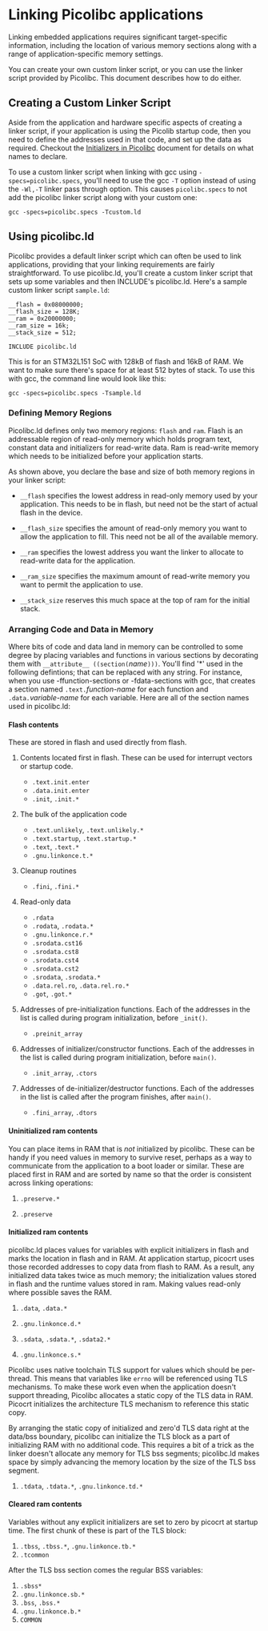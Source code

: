 # Linking Picolibc applications

Linking embedded applications requires significant target-specific
information, including the location of various memory sections along with
a range of application-specific memory settings.

You can create your own custom linker script, or you can use the
linker script provided by Picolibc. This document describes how to do
either.

## Creating a Custom Linker Script

Aside from the application and hardware specific aspects of creating a
linker script, if your application is using the Picolib startup code,
then you need to define the addresses used in that code, and set up
the data as required. Checkout the [Initializers in Picolibc](init.md) document
for details on what names to declare.

To use a custom linker script when linking with gcc using
`-specs=picolibc.specs`, you'll need to use the gcc `-T` option
instead of using the `-Wl,-T` linker pass through option. This causes
`picolibc.specs` to not add the picolibc linker script along with your
custom one:

	gcc -specs=picolibc.specs -Tcustom.ld

## Using picolibc.ld

Picolibc provides a default linker script which can often be used to
link applications, providing that your linking requirements are fairly
straightforward. To use picolibc.ld, you'll create a custom linker
script that sets up some variables and then INCLUDE's
picolibc.ld. Here's a sample custom linker script `sample.ld`:

	__flash = 0x08000000;
	__flash_size = 128K;
	__ram = 0x20000000;
	__ram_size = 16k;
	__stack_size = 512;

	INCLUDE picolibc.ld

This is for an STM32L151 SoC with 128kB of flash and 16kB of RAM. We
want to make sure there's space for at least 512 bytes of stack. To use
this with gcc, the command line would look like this:

	gcc -specs=picolibc.specs -Tsample.ld

### Defining Memory Regions

Picolibc.ld defines only two memory regions: `flash` and `ram`. Flash
is an addressable region of read-only memory which holds program text,
constant data and initializers for read-write data. Ram is read-write
memory which needs to be initialized before your application starts.

As shown above, you declare the base and size of both memory regions
in your linker script:

 * `__flash` specifies the lowest address in read-only memory used by
   your application. This needs to be in flash, but need not be the
   start of actual flash in the device.

 * `__flash_size` specifies the amount of read-only memory you want to
   allow the application to fill. This need not be all of the
   available memory.

 * `__ram` specifies the lowest address you want the linker to
   allocate to read-write data for the application.

 * `__ram_size` specifies the maximum amount of read-write memory you
   want to permit the application to use.

 * `__stack_size` reserves this much space at the top of ram for the
   initial stack.
   
### Arranging Code and Data in Memory

Where bits of code and data land in memory can be controlled to some
degree by placing variables and functions in various sections by
decorating them with `__attribute__ ((section(`*name*`)))`. You'll
find '*' used in the following defintions; that can be replaced with
any string. For instance, when you use -ffunction-sections or
-fdata-sections with gcc, that creates a section named
`.text.`*function-name* for each function and `.data.`*variable-name*
for each variable. Here are all of the section names used in
picolibc.ld:

#### Flash contents

These are stored in flash and used directly from flash.

 1. Contents located first in flash. These can be used for interrupt
    vectors or startup code.

    * `.text.init.enter`
    * `.data.init.enter`
    * `.init`, `.init.*`

 2. The bulk of the application code

    * `.text.unlikely`, `.text.unlikely.*`
    * `.text.startup`, `.text.startup.*`
    * `.text`, `.text.*`
    * `.gnu.linkonce.t.*`

 3. Cleanup routines

    * `.fini`, `.fini.*`

 4. Read-only data

    * `.rdata`
    * `.rodata`, `.rodata.*`
    * `.gnu.linkonce.r.*`
    * `.srodata.cst16`
    * `.srodata.cst8`
    * `.srodata.cst4`
    * `.srodata.cst2`
    * `.srodata`,  `.srodata.*`
    * `.data.rel.ro`, `.data.rel.ro.*`
    * `.got`, `.got.*`

 5. Addresses of pre-initialization functions. Each of the addresses
    in the list is called during program initialization, before
    `_init()`.

    * `.preinit_array`

 6. Addresses of initializer/constructor functions. Each of the
    addresses in the list is called during program initialization,
    before `main()`.

    * `.init_array`, `.ctors`

 7. Addresses of de-initializer/destructor functions. Each of the
    addresses in the list is called after the program finishes, after
    `main()`.

    * `.fini_array`, `.dtors`

#### Uninitialized ram contents

You can place items in RAM that is *not* initialized by
picolibc. These can be handy if you need values in memory to survive
reset, perhaps as a way to communicate from the application to a boot
loader or similar. These are placed first in RAM and are sorted by
name so that the order is consistent across linking operations:

 1. `.preserve.*`

 2. `.preserve`

#### Initialized ram contents

picolibc.ld places values for variables with explicit initializers in
flash and marks the location in flash and in RAM. At application
startup, picocrt uses those recorded addresses to copy data from flash
to RAM. As a result, any initialized data takes twice as much memory;
the initialization values stored in flash and the runtime values
stored in ram. Making values read-only where possible saves the RAM.

 1) `.data`, `.data.*`

 2) `.gnu.linkonce.d.*`

 3) `.sdata`, `.sdata.*`, `.sdata2.*`

 4) `.gnu.linkonce.s.*`
 
Picolibc uses native toolchain TLS support for values which should be
per-thread. This means that variables like `errno` will be referenced
using TLS mechanisms. To make these work even when the application
doesn't support threading, Picolibc allocates a static copy of the TLS
data in RAM. Picocrt initializes the architecture TLS mechanism to
reference this static copy.

By arranging the static copy of initialized and zero'd TLS data right
at the data/bss boundary, picolibc can initialize the TLS block as a
part of initializing RAM with no additional code. This requires a bit
of a trick as the linker doesn't allocate any memory for TLS bss
segments; picolibc.ld makes space by simply advancing the memory
location by the size of the TLS bss segment.

 1) `.tdata`, `.tdata.*`, `.gnu.linkonce.td.*`

#### Cleared ram contents

Variables without any explicit initializers are set to zero by picocrt
at startup time. The first chunk of these is part of the TLS block:

 1) `.tbss`, `.tbss.*`, `.gnu.linkonce.tb.*`
 2) `.tcommon`

After the TLS bss section comes the regular BSS variables:

 1) `.sbss*`
 2) `.gnu.linkonce.sb.*`
 3) `.bss`, `.bss.*`
 4) `.gnu.linkonce.b.*`
 5) `COMMON`
